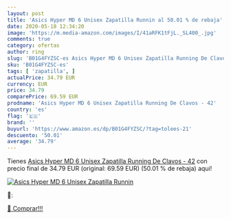```yaml
---
layout: post
title: 'Asics Hyper MD 6 Unisex Zapatilla Runnin al 50.01 % de rebaja'
date: 2020-05-18 12:34:20
image: 'https://m.media-amazon.com/images/I/41aRFK1tFjL._SL400_.jpg'
comments: true
category: ofertas
author: ring
slug: 'B01G4FYZSC-es Asics Hyper MD 6 Unisex Zapatilla Running De Clavos - 42'
sku: 'B01G4FYZSC-es'
tags: [ 'zapatilla', ]
actualPrice: 34.79 EUR
currency: EUR
price: 34.79
comparePrice: 69.59 EUR
prodname: 'Asics Hyper MD 6 Unisex Zapatilla Running De Clavos - 42'
country: 'es'
flag: '🇪🇸'
brand: ''
buyurl: 'https://www.amazon.es/dp/B01G4FYZSC/?tag=tolees-21'
descuento: '50.01'
average: '34.79'
---
```


Tienes [Asics Hyper MD 6 Unisex Zapatilla Running De Clavos - 42](https://www.amazon.es/dp/B01G4FYZSC/?tag=tolees-21) con precio final de  34.79 EUR (original: 69.59 EUR) (50.01 %  de rebaja) aqui!

[![Asics Hyper MD 6 Unisex Zapatilla Runnin](https://m.media-amazon.com/images/I/41aRFK1tFjL._SL400_.jpg)](https://www.amazon.es/dp/B01G4FYZSC/?tag=tolees-21)

🔎:


[🛒 Comprar!!!](https://www.amazon.es/dp/B01G4FYZSC/?tag=tolees-21)
